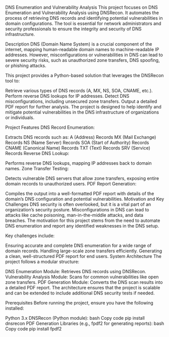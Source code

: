 DNS Enumeration and Vulnerability Analysis
This project focuses on DNS Enumeration and Vulnerability Analysis using DNSRecon. It automates the process of retrieving DNS records and identifying potential vulnerabilities in domain configurations. The tool is essential for network administrators and security professionals to ensure the integrity and security of DNS infrastructure.

Description
DNS (Domain Name System) is a crucial component of the internet, mapping human-readable domain names to machine-readable IP addresses. However, misconfigurations or vulnerabilities in DNS can lead to severe security risks, such as unauthorized zone transfers, DNS spoofing, or phishing attacks.

This project provides a Python-based solution that leverages the DNSRecon tool to:

Retrieve various types of DNS records (A, MX, NS, SOA, CNAME, etc.).
Perform reverse DNS lookups for IP addresses.
Detect DNS misconfigurations, including unsecured zone transfers.
Output a detailed PDF report for further analysis.
The project is designed to help identify and mitigate potential vulnerabilities in the DNS infrastructure of organizations or individuals.

Project Features
DNS Record Enumeration:

Extracts DNS records such as:
A (Address) Records
MX (Mail Exchange) Records
NS (Name Server) Records
SOA (Start of Authority) Records
CNAME (Canonical Name) Records
TXT (Text) Records
SRV (Service) Records
Reverse DNS Lookup:

Performs reverse DNS lookups, mapping IP addresses back to domain names.
Zone Transfer Testing:

Detects vulnerable DNS servers that allow zone transfers, exposing entire domain records to unauthorized users.
PDF Report Generation:

Compiles the output into a well-formatted PDF report with details of the domain’s DNS configuration and potential vulnerabilities.
Motivation and Key Challenges
DNS security is often overlooked, but it is a vital part of an organization’s security posture. Misconfigurations in DNS can lead to attacks like cache poisoning, man-in-the-middle attacks, and data breaches. The motivation for this project stems from the need to automate DNS enumeration and report any identified weaknesses in the DNS setup.

Key challenges include:

Ensuring accurate and complete DNS enumeration for a wide range of domain records.
Handling large-scale zone transfers efficiently.
Generating a clean, well-structured PDF report for end users.
System Architecture
The project follows a modular structure:

DNS Enumeration Module: Retrieves DNS records using DNSRecon.
Vulnerability Analysis Module: Scans for common vulnerabilities like open zone transfers.
PDF Generation Module: Converts the DNS scan results into a detailed PDF report.
The architecture ensures that the project is scalable and can be extended to include additional DNS security tests if needed.

Prerequisites
Before running the project, ensure you have the following installed:

Python 3.x
DNSRecon (Python module):
bash
Copy code
pip install dnsrecon
PDF Generation Libraries (e.g., fpdf2 for generating reports):
bash
Copy code
pip install fpdf2
